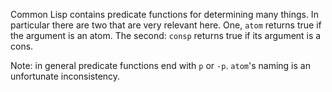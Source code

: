 Common Lisp contains predicate functions for determining many things. In particular there are two that are very relevant here. One, `atom` returns true if the argument is an atom. The second: `consp` returns true if its argument is a cons.

Note: in general predicate functions end with `p` or `-p`. `atom`'s naming is an unfortunate inconsistency.
